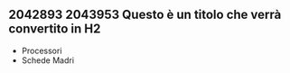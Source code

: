 2042893
2043953
Questo è un titolo che verrà convertito in H2 
---------------------------------------------
* Processori
* Schede Madri
